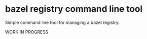 # bazel registry command line tool

Simple command line tool for managing a bazel registry.

WORK IN PROGRESS
